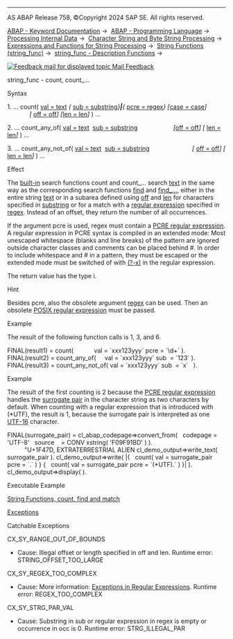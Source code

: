   

* * *

AS ABAP Release 758, ©Copyright 2024 SAP SE. All rights reserved.

[ABAP - Keyword Documentation](https://help.sap.com/doc/abapdocu_latest_index_htm/latest/en-US/abenabap.htm) →  [ABAP - Programming Language](https://help.sap.com/doc/abapdocu_latest_index_htm/latest/en-US/abenabap_reference.htm) →  [Processing Internal Data](https://help.sap.com/doc/abapdocu_latest_index_htm/latest/en-US/abenabap_data_working.htm) →  [Character String and Byte String Processing](https://help.sap.com/doc/abapdocu_latest_index_htm/latest/en-US/abenabap_data_string.htm) →  [Expressions and Functions for String Processing](https://help.sap.com/doc/abapdocu_latest_index_htm/latest/en-US/abenstring_processing_expr_func.htm) →  [String Functions (string\_func)](https://help.sap.com/doc/abapdocu_latest_index_htm/latest/en-US/abenstring_functions.htm) →  [string\_func - Description Functions](https://help.sap.com/doc/abapdocu_latest_index_htm/latest/en-US/abendescriptive_functions.htm) → 

 [![](Mail.gif?object=Mail.gif "Feedback mail for displayed topic") Mail Feedback](mailto:f1_help@sap.com?subject=Feedback%20on%20ABAP%20Documentation&body=Document:%20string_func%20-%20count%2C%20count_...%2C%20ABENCOUNT_FUNCTIONS%2C%20758%0D%0A%0D%0AError:%0D%0A%0D%0A%0D%0A%0D%0ASuggestion%20for%20improvement:)

string\_func - count, count\_...

Syntax

1\. ... count( [val = text](https://help.sap.com/doc/abapdocu_latest_index_htm/latest/en-US/abenstring_functions_val.htm) *{* [sub = substring](https://help.sap.com/doc/abapdocu_latest_index_htm/latest/en-US/abenstring_functions_sub.htm)*}**|**{* [pcre = regex](https://help.sap.com/doc/abapdocu_latest_index_htm/latest/en-US/abenstring_functions_regex.htm)*}* *\[*[case = case](https://help.sap.com/doc/abapdocu_latest_index_htm/latest/en-US/abenstring_functions_case.htm)*\]*
             *\[* [off = off](https://help.sap.com/doc/abapdocu_latest_index_htm/latest/en-US/abenstring_functions_off_len.htm)*\]* *\[*[len = len](https://help.sap.com/doc/abapdocu_latest_index_htm/latest/en-US/abenstring_functions_off_len.htm)*\]* ) ...

2\. ... count\_any\_of( [val = text](https://help.sap.com/doc/abapdocu_latest_index_htm/latest/en-US/abenstring_functions_val.htm)  [sub = substring](https://help.sap.com/doc/abapdocu_latest_index_htm/latest/en-US/abenstring_functions_sub.htm)
                    *\[*[off = off](https://help.sap.com/doc/abapdocu_latest_index_htm/latest/en-US/abenstring_functions_off_len.htm)*\]* *\[* [len = len](https://help.sap.com/doc/abapdocu_latest_index_htm/latest/en-US/abenstring_functions_off_len.htm)*\]* ) ...

3\. ... count\_any\_not\_of( [val = text](https://help.sap.com/doc/abapdocu_latest_index_htm/latest/en-US/abenstring_functions_val.htm)  [sub = substring](https://help.sap.com/doc/abapdocu_latest_index_htm/latest/en-US/abenstring_functions_sub.htm)
                        *\[* [off = off](https://help.sap.com/doc/abapdocu_latest_index_htm/latest/en-US/abenstring_functions_off_len.htm)*\]* *\[* [len = len](https://help.sap.com/doc/abapdocu_latest_index_htm/latest/en-US/abenstring_functions_off_len.htm)*\]* ) ...

Effect

The [built-in](https://help.sap.com/doc/abapdocu_latest_index_htm/latest/en-US/abenbuilt_in_functions.htm) search functions count and count\_... search [text](https://help.sap.com/doc/abapdocu_latest_index_htm/latest/en-US/abenstring_functions_val.htm) in the same way as the corresponding search functions [find](https://help.sap.com/doc/abapdocu_latest_index_htm/latest/en-US/abensearch_functions.htm) and [find\_...](https://help.sap.com/doc/abapdocu_latest_index_htm/latest/en-US/abensearch_functions.htm), either in the entire string [text](https://help.sap.com/doc/abapdocu_latest_index_htm/latest/en-US/abenstring_functions_val.htm) or in a subarea defined using [off](https://help.sap.com/doc/abapdocu_latest_index_htm/latest/en-US/abenstring_functions_off_len.htm) and [len](https://help.sap.com/doc/abapdocu_latest_index_htm/latest/en-US/abenstring_functions_off_len.htm) for characters specified in [substring](https://help.sap.com/doc/abapdocu_latest_index_htm/latest/en-US/abenstring_functions_sub.htm) or for a match with a [regular expression](https://help.sap.com/doc/abapdocu_latest_index_htm/latest/en-US/abenregex_syntax.htm) specified in [regex](https://help.sap.com/doc/abapdocu_latest_index_htm/latest/en-US/abenstring_functions_regex.htm). Instead of an offset, they return the number of all occurrences.

If the argument pcre is used, regex must contain a [PCRE regular expression](https://help.sap.com/doc/abapdocu_latest_index_htm/latest/en-US/abenregex_pcre_syntax.htm). A regular expression in PCRE syntax is compiled in an extended mode: Most unescaped whitespace (blanks and line breaks) of the pattern are ignored outside character classes and comments can be placed behind #. In order to include whitespace and # in a pattern, they must be escaped or the extended mode must be switched of with [(?-x)](https://help.sap.com/doc/abapdocu_latest_index_htm/latest/en-US/abenregex_pcre_syntax_specials.htm) in the regular expression.

The return value has the type i.

Hint

Besides pcre, also the obsolete argument [regex](https://help.sap.com/doc/abapdocu_latest_index_htm/latest/en-US/abenstring_functions_regex_obs.htm) can be used. Then an obsolete [POSIX regular expression](https://help.sap.com/doc/abapdocu_latest_index_htm/latest/en-US/abenregex_posix_syntax.htm) must be passed.

Example

The result of the following function calls is 1, 3, and 6.

FINAL(result1) = count(            val = \`xxx123yyy\` pcre = \`\\d+\` ).
FINAL(result2) = count\_any\_of(     val = \`xxx123yyy\` sub  = \`123\` ).
FINAL(result3) = count\_any\_not\_of( val = \`xxx123yyy\` sub  = \`x\`   ).

Example

The result of the first counting is 2 because the [PCRE regular expression](https://help.sap.com/doc/abapdocu_latest_index_htm/latest/en-US/abenregex_pcre_syntax.htm) handles the [surrogate pair](https://help.sap.com/doc/abapdocu_latest_index_htm/latest/en-US/abensurrogate_pair_glosry.htm "Glossary Entry") in the character string as two characters by default. When counting with a regular expression that is introduced with (\*UTF), the result is 1, because the surrogate pair is interpreted as one [UTF-16](https://help.sap.com/doc/abapdocu_latest_index_htm/latest/en-US/abenutf16_glosry.htm "Glossary Entry") character.

FINAL(surrogate\_pair) = cl\_abap\_codepage=>convert\_from(
  codepage = 'UTF-8'
  source    = CONV xstring( 'F09F91BD' ) ).
                            "U+1F47D, EXTRATERRESTRIAL ALIEN
cl\_demo\_output=>write\_text( surrogate\_pair ).
cl\_demo\_output=>write( |{
  count( val = surrogate\_pair pcre = \`.\` ) } {
  count( val = surrogate\_pair pcre = \`(\*UTF).\` ) }| ).
cl\_demo\_output=>display( ).

Executable Example

[String Functions, count, find and match](https://help.sap.com/doc/abapdocu_latest_index_htm/latest/en-US/abenstring_function_find_abexa.htm)

[Exceptions](https://help.sap.com/doc/abapdocu_latest_index_htm/latest/en-US/abenabap_language_exceptions.htm)

Catchable Exceptions

CX\_SY\_RANGE\_OUT\_OF\_BOUNDS

-   Cause: Illegal offset or length specified in off and len.
    Runtime error: STRING\_OFFSET\_TOO\_LARGE

CX\_SY\_REGEX\_TOO\_COMPLEX

-   Cause: More information: [Exceptions in Regular Expressions](https://help.sap.com/doc/abapdocu_latest_index_htm/latest/en-US/abenregex_exceptions.htm).
    Runtime error: REGEX\_TOO\_COMPLEX

CX\_SY\_STRG\_PAR\_VAL

-   Cause: Substring in sub or regular expression in regex is empty or occurrence in occ is 0.
    Runtime error: STRG\_ILLEGAL\_PAR